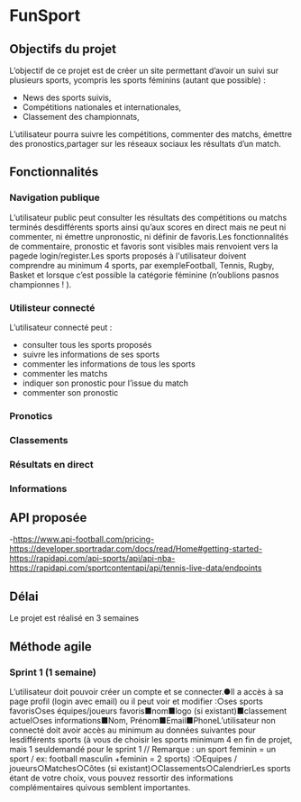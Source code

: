 # FunSport

## Objectifs du projet

L’objectif de ce projet est de créer un site permettant d’avoir un suivi sur plusieurs sports, ​ycompris les sports féminins (autant que possible)​ :
- News des sports suivis,
- Compétitions nationales et internationales,
- Classement des championnats,

L’utilisateur pourra suivre les compétitions, commenter des matchs, émettre des pronostics,partager sur les réseaux sociaux les résultats d’un match.

## Fonctionnalités
### Navigation publique
L’utilisateur public peut consulter les résultats des compétitions ou matchs terminés desdifférents sports ainsi qu’aux scores en direct mais ne peut ni commenter, ni émettre unpronostic, ni définir de favoris.Les fonctionnalités de commentaire, pronostic et favoris sont visibles mais renvoient vers la pagede login/register.Les sports proposés à l'utilisateur doivent comprendre au minimum 4 sports, par exempleFootball, Tennis, Rugby, Basket et lorsque c’est possible la catégorie féminine (n’oublions pasnos championnes ! ).

### Utilisteur connecté
L’utilisateur connecté peut :
- consulter tous les sports proposés
- suivre les informations de ses sports
- commenter les informations de tous les sports
- commenter les matchs
- indiquer son pronostic pour l’issue du match
- commenter son pronostic

### Pronotics

### Classements

### Résultats en direct

### Informations

## API proposée
-https://www.api-football.com/pricing-https://developer.sportradar.com/docs/read/Home#getting-started-https://rapidapi.com/api-sports/api/api-nba-https://rapidapi.com/sportcontentapi/api/tennis-live-data/endpoints

## Délai
Le projet est réalisé en 3 semaines

## Méthode agile
### Sprint 1 (1 semaine)
L’utilisateur doit pouvoir créer un compte et se connecter.●Il a accès à sa page profil (login avec email) ou il peut voir et modifier :○ses sports favoris○ses équipes/joueurs favoris■nom■logo (si existant)■classement actuel○ses informations■Nom, Prénom■Email■PhoneL’utilisateur non connecté doit avoir accès au minimum au données suivantes pour lesdifférents sports (à vous de choisir les sports minimum 4 en fin de projet, mais 1 seuldemandé pour le sprint 1 // Remarque : un sport feminin = un sport / ​ex:​ football masculin +feminin = 2 sports) :○Equipes / joueurs○Matches○Côtes (si existant)○Classements○CalendrierLes sports étant de votre choix, vous pouvez ressortir des informations complémentaires quivous semblent importantes.
